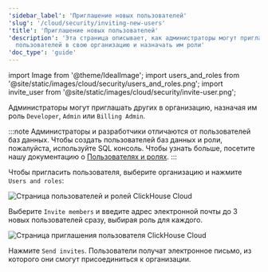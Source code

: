 ```yaml
---
'sidebar_label': 'Приглашение новых пользователей'
'slug': '/cloud/security/inviting-new-users'
'title': 'Приглашение новых пользователей'
'description': 'Эта страница описывает, как администраторы могут приглашать новых
  пользователей в свою организацию и назначать им роли'
'doc_type': 'guide'
---
```


import Image from '@theme/IdealImage';
import users_and_roles from '@site/static/images/cloud/security/users_and_roles.png';
import invite_user from '@site/static/images/cloud/security/invite-user.png';

Администраторы могут приглашать других в организацию, назначая им роль `Developer`, `Admin` или `Billing Admin`.

:::note
Администраторы и разработчики отличаются от пользователей баз данных. Чтобы создать пользователей баз данных и роли, пожалуйста, используйте SQL консоль. Чтобы узнать больше, посетите нашу документацию о [Пользователях и ролях](/cloud/security/cloud-access-management).
:::

Чтобы пригласить пользователя, выберите организацию и нажмите `Users and roles`:

<Image img={users_and_roles} size="md" alt="Страница пользователей и ролей ClickHouse Cloud" />

<br />

Выберите `Invite members` и введите адрес электронной почты до 3 новых пользователей сразу, выбирая роль для каждого.

<Image img={invite_user} size="md" alt="Страница приглашения пользователя ClickHouse Cloud" />

<br />

Нажмите `Send invites`. Пользователи получат электронное письмо, из которого они смогут присоединиться к организации.
